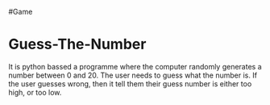 #Game
# Guess-The-Number
It is python bassed a programme where the computer randomly generates a number between 0 and 20. The user needs to guess what the number is. If the user guesses wrong, then it tell them their guess number is either too high, or too low.
